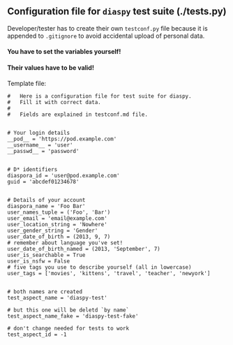 ##  Configuration file for `diaspy` test suite (./tests.py)

Developer/tester has to create their own `testconf.py` file 
because it is appended to `.gitignore` to avoid accidental 
upload of personal data.


#### You have to set the variables yourself!
#### Their values have to be valid!

Template file:

    #   Here is a configuration file for test suite for diaspy.
    #   Fill it with correct data.
    #   
    #   Fields are explained in testconf.md file.


    # Your login details
    __pod__ = 'https://pod.example.com'
    __username__ = 'user'
    __passwd__ = 'password'


    # D* identifiers
    diaspora_id = 'user@pod.example.com'
    guid = 'abcdef01234678'


    # Details of your account
    diaspora_name = 'Foo Bar'
    user_names_tuple = ('Foo', 'Bar')
    user_email = 'email@example.com'
    user_location_string = 'Nowhere'
    user_gender_string = 'Gender'
    user_date_of_birth = (2013, 9, 7)
    # remember about language you've set!
    user_date_of_birth_named = (2013, 'September', 7)
    user_is_searchable = True
    user_is_nsfw = False
    # five tags you use to describe yourself (all in lowercase)
    user_tags = ['movies', 'kittens', 'travel', 'teacher', 'newyork']


    # both names are created
    test_aspect_name = 'diaspy-test'

    # but this one will be deletd `by name`
    test_aspect_name_fake = 'diaspy-test-fake'

    # don't change needed for tests to work
    test_aspect_id = -1
